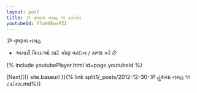 ```yaml
---
layout: post
title: ૐ વૃષ્ણય નમહ ૧૧ ટાઈમ્સ
youtubeId: Tfw90EwxPZI
---
```

 
 
 ૐ વૃષ્ણય નમહ  
 
 -  અમારી ક્રિયાઓ માટે કોણ વરદાન / સજા કરે છે 
 
  
 
  
 
 
 
 
 
 


{% include youtubePlayer.html id=page.youtubeId %}
 
[Next]({{ site.baseurl }}{% link  split1/_posts/2012-12-30-ૐ હુંથયા નમહ ૧૧ ટાઈમ્સ.md%})
 
